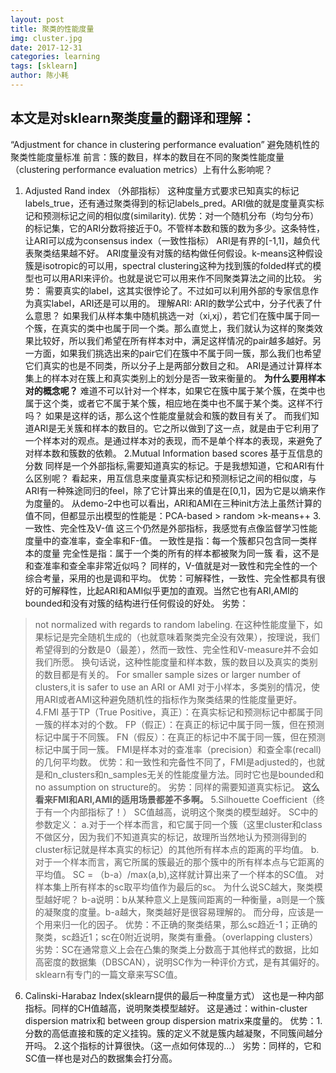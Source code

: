 ```yaml
---
layout: post
title: 聚类的性能度量
img: cluster.jpg
date: 2017-12-31
categories: learning
tags: [sklearn]
author: 陈小耗
---
```

本文是对sklearn聚类度量的翻译和理解：
--------------------

 “Adjustment for chance in clustering performance    evaluation”
避免随机性的聚类性能度量标准
前言：簇的数目，样本的数目在不同的聚类性能度量（clustering performance evaluation metrics）上有什么影响呢？

 1. Adjusted Rand index （外部指标）
 这种度量方式要求已知真实的标记labels_true，还有通过聚类得到的标记labels_pred。ARI做的就是度量真实标记和预测标记之间的相似度(similarity).
 优势：对一个随机分布（均匀分布）的标记集，它的ARI分数将接近于0。不管样本数和簇的数为多少。这条特性，让ARI可以成为consensus index（一致性指标）
             ARI是有界的[-1,1]，越负代表聚类结果越不好。
             ARI度量没有对簇的结构做任何假设。k-means这种假设簇是isotropic的可以用，spectral clustering这种为找到簇的folded样式的模型也可以用ARI来评价。也就是说它可以用来作不同聚类算法之间的比较。
劣势： 需要真实的label，这其实很悖论了。不过如可以利用外部的专家信息作为真实label，ARI还是可以用的。
理解ARI: ARI的数学公式中，分子代表了什么意思？
如果我们从样本集中随机挑选一对（xi,xj），若它们在簇中属于同一个簇，在真实的类中也属于同一个类。那么直觉上，我们就认为这样的聚类效果比较好，所以我们希望在所有样本对中，满足这样情况的pair越多越好。另一方面，如果我们挑选出来的pair它们在簇中不属于同一簇，那么我们也希望它们真实的也是不同类，所以分子上是两部分数目之和。
ARI是通过计算样本集上的样本对在簇上和真实类别上的划分是否一致来衡量的。
**为什么要用样本对的概念呢？**
难道不可以针对一个样本，如果它在簇中属于某个簇，在类中也属于这个类，或者它不属于某个簇，相应地在类中也不属于某个类。这样不行吗？
如果是这样的话，那么这个性能度量就会和簇的数目有关了。
而我们知道ARI是无关簇和样本的数目的。它之所以做到了这一点，就是由于它利用了一个样本对的观点。是通过样本对的表现，而不是单个样本的表现，来避免了对样本数和簇数的依赖。
2.Mutual Information based scores 基于互信息的分数
同样是一个外部指标,需要知道真实的标记。于是我想知道，它和ARI有什么区别呢？
看起来，用互信息来度量真实标记和预测标记之间的相似度，与ARI有一种殊途同归的feel，除了它计算出来的值是在[0,1]，因为它是以熵来作为度量的。
从demo-2中也可以看出，ARI和AMI在三种init方法上虽然计算的值不同，但都显示出模型的性能是：PCA-based > random >k-means++
3.一致性、完全性及V-值
这三个仍然是外部指标，我感觉有点像监督学习性能度量中的查准率，查全率和F-值。
一致性是指：每一个簇都只包含同一类样本的度量
完全性是指：属于一个类的所有的样本都被聚为同一簇
看，这不是和查准率和查全率非常近似吗？
同样的，V-值就是对一致性和完全性的一个综合考量，采用的也是调和平均。
优势：可解释性，一致性、完全性都具有很好的可解释性，比起ARI和AMI似乎更加的直观。当然它也有ARI,AMI的bounded和没有对簇的结构进行任何假设的好处。
劣势：

> not normalized with regards to random labeling.
在这种性能度量下，如果标记是完全随机生成的（也就意味着聚类完全没有效果），按理说，我们希望得到的分数是0（最差），然而一致性、完全性和V-measure并不会如我们所愿。
换句话说，这种性能度量和样本数，簇的数目以及真实的类别的数目都是有关的。
> For smaller sample sizes or larger number of clusters,it is safer to use an ARI or AMI
对于小样本，多类别的情况，使用ARI或者AMI这种避免随机性的指标作为聚类结果的性能度量更好。
4.FMI
基于TP（True Positive，真正）：在真实标记和预测标记中都属于同一簇的样本对的个数。
FP（假正）：在真正的标记中属于同一簇，但在预测标记中属于不同簇。
FN（假反）：在真正的标记中不属于同一簇，但在预测标记中属于同一簇。
FMI是样本对的查准率（precision）和查全率(recall)的几何平均数。
优势：和一致性和完备性不同了，FMI是adjusted的，也就是和n_clusters和n_samples无关的性能度量方法。同时它也是bounded和no assumption on structure的。
劣势：同样的需要知道真实标记。
**这么看来FMI和ARI,AMI的适用场景都差不多啊。**
5.Silhouette Coefficient（终于有一个内部指标了！）
SC值越高，说明这个聚类的模型越好。
SC中的参数定义： a.对于一个样本而言，和它属于同一个簇（这里cluster和class不做区分，因为我们不知道真实的标记，故理所当然地认为预测得到的cluster标记就是样本真实的标记）的其他所有样本点的距离的平均值。
b.对于一个样本而言，离它所属的簇最近的那个簇中的所有样本点与它距离的平均值。
SC = （b-a）/max(a,b),这样就计算出来了一个样本的SC值。
对样本集上所有样本的sc取平均值作为最后的sc。
为什么说SC越大，聚类模型越好呢？
b-a说明：b从某种意义上是簇间距离的一种衡量，a则是一个簇的凝聚度的度量。b-a越大，聚类越好是很容易理解的。
而分母，应该是一个用来归一化的因子。
优势：不正确的聚类结果，那么sc趋近-1；正确的聚类，sc趋近1；sc在0附近说明，聚类有重叠。（overlapping clusters）
劣势：SC在通常意义上会在凸集的聚类上分数高于其他样式的数据，比如高密度的数据集（DBSCAN），说明SC作为一种评价方式，是有其偏好的。
sklearn有专门的一篇文章来写SC值。
6. Calinski-Harabaz Index(sklearn提供的最后一种度量方式）
这也是一种内部指标。同样的CH值越高，说明聚类模型越好。
这是通过：within-cluster dispersion matrix和 between group dispersion matrix来度量的。
优势：1.分数的高低直接和簇的定义挂钩。簇的定义不就是簇内越凝聚，不同簇间越分开吗。
 2.这个指标的计算很快。（这一点如何体现的...）
 劣势：同样的，它和SC值一样也是对凸的数据集会打分高。
 
 










